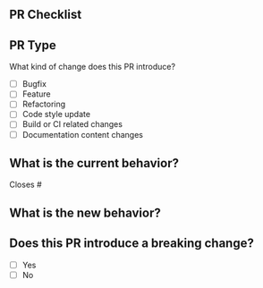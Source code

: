 ## PR Checklist

## PR Type

What kind of change does this PR introduce?

- [ ] Bugfix
- [ ] Feature
- [ ] Refactoring
- [ ] Code style update
- [ ] Build or CI related changes
- [ ] Documentation content changes

## What is the current behavior?

Closes # <!-- link to a relevant issue. -->

## What is the new behavior?

## Does this PR introduce a breaking change?

- [ ] Yes
- [ ] No
